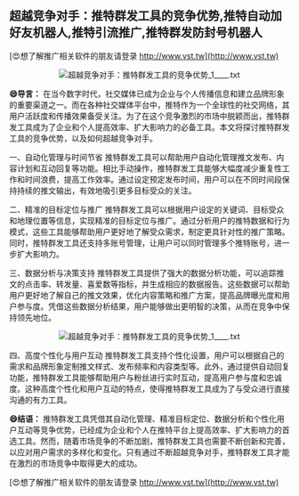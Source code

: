 ## **超越竞争对手：推特群发工具的竞争优势,推特自动加好友机器人,推特引流推广,推特群发防封号机器人**

[😍想了解推广相关软件的朋友请登录 http://www.vst.tw](http://www.vst.tw)

 <center><img src="https://vst.tw/MP4/tuiguang/png/3.png" alt="超越竞争对手：推特群发工具的竞争优势_1____.txt"></center>

**😄导言：**
在当今数字时代，社交媒体已成为企业与个人传播信息和建立品牌形象的重要渠道之一。而在各种社交媒体平台中，推特作为一个全球性的社交网络，其用户活跃度和传播效果备受关注。为了在这个竞争激烈的市场中脱颖而出，推特群发工具成为了企业和个人提高效率、扩大影响力的必备工具。本文将探讨推特群发工具的竞争优势，以及如何超越竞争对手。

一、自动化管理与时间节省
推特群发工具可以帮助用户自动化管理推文发布、内容计划和互动回复等功能。相比手动操作，推特群发工具能够大幅度减少重复性工作和时间浪费，提高工作效率。通过设定预定发布时间，用户可以在不同时间段保持持续的推文输出，有效地吸引更多目标受众的关注。

二、精准的目标定位与推广
推特群发工具可以根据用户设定的关键词、目标受众和地理位置等信息，实现精准的目标定位与推广。通过分析用户的推特数据和行为模式，这些工具能够帮助用户更好地了解受众需求，制定更具针对性的推广策略。同时，推特群发工具还支持多账号管理，让用户可以同时管理多个推特账号，进一步扩大影响力。

三、数据分析与决策支持
推特群发工具提供了强大的数据分析功能，可以追踪推文的点击率、转发量、喜爱数等指标，并生成相应的数据报告。这些数据可以帮助用户更好地了解自己的推文效果，优化内容策略和推广方案，提高品牌曝光度和用户参与度。凭借这些数据分析结果，用户能够做出更明智的决策，从而在竞争中保持领先地位。

 <center><img src="https://vst.tw/MP4/tuiguang/png/3.png" alt="超越竞争对手：推特群发工具的竞争优势_1____.txt"></center>

四、高度个性化与用户互动
推特群发工具支持个性化设置，用户可以根据自己的需求和品牌形象定制推文样式、发布频率和内容类型等。此外，通过提供自动回复功能，推特群发工具能够帮助用户与粉丝进行实时互动，提高用户参与度和忠诚度。这种高度个性化和用户互动的特点，使得推特群发工具成为了与受众进行直接沟通的有力工具。

**😄结语：**
推特群发工具凭借其自动化管理、精准目标定位、数据分析和个性化用户互动等竞争优势，已经成为企业和个人在推特平台上提高效率、扩大影响力的首选工具。然而，随着市场竞争的不断加剧，推特群发工具也需要不断创新和完善，以应对用户需求的多样化和变化。只有通过不断超越竞争对手，推特群发工具才能在激烈的市场竞争中取得更大的成功。

[😍想了解推广相关软件的朋友请登录 http://www.vst.tw](http://www.vst.tw)



